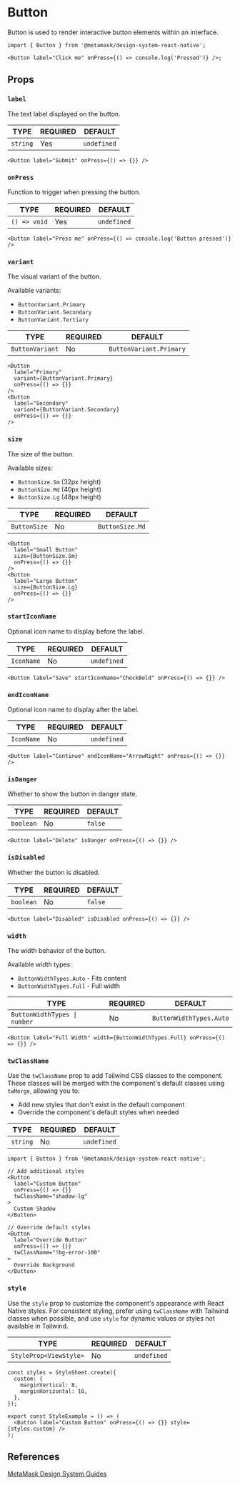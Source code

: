 # Button

Button is used to render interactive button elements within an interface.

```tsx
import { Button } from '@metamask/design-system-react-native';

<Button label="Click me" onPress={() => console.log('Pressed')} />;
```

## Props

### `label`

The text label displayed on the button.

| TYPE     | REQUIRED | DEFAULT     |
| -------- | -------- | ----------- |
| `string` | Yes      | `undefined` |

```tsx
<Button label="Submit" onPress={() => {}} />
```

### `onPress`

Function to trigger when pressing the button.

| TYPE         | REQUIRED | DEFAULT     |
| ------------ | -------- | ----------- |
| `() => void` | Yes      | `undefined` |

```tsx
<Button label="Press me" onPress={() => console.log('Button pressed')} />
```

### `variant`

The visual variant of the button.

Available variants:

- `ButtonVariant.Primary`
- `ButtonVariant.Secondary`
- `ButtonVariant.Tertiary`

| TYPE            | REQUIRED | DEFAULT                 |
| --------------- | -------- | ----------------------- |
| `ButtonVariant` | No       | `ButtonVariant.Primary` |

```tsx
<Button
  label="Primary"
  variant={ButtonVariant.Primary}
  onPress={() => {}}
/>
<Button
  label="Secondary"
  variant={ButtonVariant.Secondary}
  onPress={() => {}}
/>
```

### `size`

The size of the button.

Available sizes:

- `ButtonSize.Sm` (32px height)
- `ButtonSize.Md` (40px height)
- `ButtonSize.Lg` (48px height)

| TYPE         | REQUIRED | DEFAULT         |
| ------------ | -------- | --------------- |
| `ButtonSize` | No       | `ButtonSize.Md` |

```tsx
<Button
  label="Small Button"
  size={ButtonSize.Sm}
  onPress={() => {}}
/>
<Button
  label="Large Button"
  size={ButtonSize.Lg}
  onPress={() => {}}
/>
```

### `startIconName`

Optional icon name to display before the label.

| TYPE       | REQUIRED | DEFAULT     |
| ---------- | -------- | ----------- |
| `IconName` | No       | `undefined` |

```tsx
<Button label="Save" startIconName="CheckBold" onPress={() => {}} />
```

### `endIconName`

Optional icon name to display after the label.

| TYPE       | REQUIRED | DEFAULT     |
| ---------- | -------- | ----------- |
| `IconName` | No       | `undefined` |

```tsx
<Button label="Continue" endIconName="ArrowRight" onPress={() => {}} />
```

### `isDanger`

Whether to show the button in danger state.

| TYPE      | REQUIRED | DEFAULT |
| --------- | -------- | ------- |
| `boolean` | No       | `false` |

```tsx
<Button label="Delete" isDanger onPress={() => {}} />
```

### `isDisabled`

Whether the button is disabled.

| TYPE      | REQUIRED | DEFAULT |
| --------- | -------- | ------- |
| `boolean` | No       | `false` |

```tsx
<Button label="Disabled" isDisabled onPress={() => {}} />
```

### `width`

The width behavior of the button.

Available width types:

- `ButtonWidthTypes.Auto` - Fits content
- `ButtonWidthTypes.Full` - Full width

| TYPE                         | REQUIRED | DEFAULT                 |
| ---------------------------- | -------- | ----------------------- |
| `ButtonWidthTypes \| number` | No       | `ButtonWidthTypes.Auto` |

```tsx
<Button label="Full Width" width={ButtonWidthTypes.Full} onPress={() => {}} />
```

### `twClassName`

Use the `twClassName` prop to add Tailwind CSS classes to the component. These classes will be merged with the component's default classes using `twMerge`, allowing you to:

- Add new styles that don't exist in the default component
- Override the component's default styles when needed

| TYPE     | REQUIRED | DEFAULT     |
| -------- | -------- | ----------- |
| `string` | No       | `undefined` |

```tsx
import { Button } from '@metamask/design-system-react-native';

// Add additional styles
<Button
  label="Custom Button"
  onPress={() => {}}
  twClassName="shadow-lg"
>
  Custom Shadow
</Button>

// Override default styles
<Button
  label="Override Button"
  onPress={() => {}}
  twClassName="!bg-error-100"
>
  Override Background
</Button>
```

### `style`

Use the `style` prop to customize the component's appearance with React Native styles. For consistent styling, prefer using `twClassName` with Tailwind classes when possible, and use `style` for dynamic values or styles not available in Tailwind.

| TYPE                   | REQUIRED | DEFAULT     |
| ---------------------- | -------- | ----------- |
| `StyleProp<ViewStyle>` | No       | `undefined` |

```tsx
const styles = StyleSheet.create({
  custom: {
    marginVertical: 8,
    marginHorizontal: 16,
  },
});

export const StyleExample = () => (
  <Button label="Custom Button" onPress={() => {}} style={styles.custom} />
);
```

## References

[MetaMask Design System Guides](https://www.notion.so/MetaMask-Design-System-Guides-Design-f86ecc914d6b4eb6873a122b83c12940)
